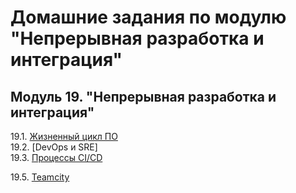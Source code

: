 # Домашние задания по модулю "Непрерывная разработка и интеграция"


## Модуль 19. "Непрерывная разработка и интеграция"

19.1. [Жизненный цикл ПО](https://github.com/BaryshnikovNV/netology-devops/blob/ci-01-intro/CICD-DEV-35/CICD/19.1-ci-01-intro/ci-01-intro.md)  
19.2. [DevOps и SRE]  
19.3. [Процессы CI/CD](https://github.com/BaryshnikovNV/netology-devops/blob/ci-03-cicd/CICD-DEV-35/CICD/19.3-ci-03-cicd/ci-03-cicd.md)  

19.5. [Teamcity](https://github.com/BaryshnikovNV/netology-devops/blob/ci-05-teamcity/CICD-DEV-35/CICD/19.5-ci-05-teamcity/ci-05-teamcity.md)  
